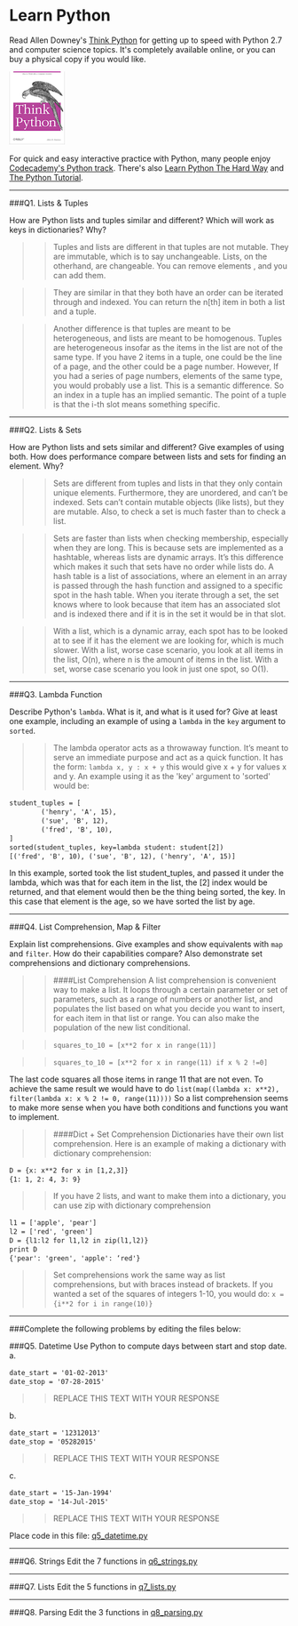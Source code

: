# Learn Python

Read Allen Downey's [Think Python](http://www.greenteapress.com/thinkpython/) for getting up to speed with Python 2.7 and computer science topics. It's completely available online, or you can buy a physical copy if you would like.

<a href="http://www.greenteapress.com/thinkpython/"><img src="img/think_python.png" style="width: 100px;" target="_blank"></a>

For quick and easy interactive practice with Python, many people enjoy [Codecademy's Python track](http://www.codecademy.com/en/tracks/python). There's also [Learn Python The Hard Way](http://learnpythonthehardway.org/book/) and [The Python Tutorial](https://docs.python.org/2/tutorial/).

---

###Q1. Lists &amp; Tuples

How are Python lists and tuples similar and different? Which will work as keys in dictionaries? Why?

>> Tuples and lists are different in that tuples are not mutable. They are immutable, which is to say unchangeable. Lists, on the otherhand, are changeable. You can remove elements , and you can add them. 

>> They are similar in that they both have an order can be iterated through and indexed. You can return the n[th] item in both a list and a tuple. 

>> Another difference is that tuples are meant to be heterogeneous, and lists are meant to be homogenous. Tuples are heterogeneous insofar as the items in the list are not of the same type. If you have 2 items in a tuple, one could be the line of a page, and the other could be a page number. However, If you had a series of page numbers, elements of the same type, you would probably use a list. This is a semantic difference. So an index in a tuple has an implied semantic. The point of a tuple is that the i-th slot means something specific.

---

###Q2. Lists &amp; Sets

How are Python lists and sets similar and different? Give examples of using both. How does performance compare between lists and sets for finding an element. Why?

 
>>Sets are different from tuples and lists in that they only contain unique elements. Furthermore, they are unordered, and can’t be indexed. Sets can’t contain mutable objects (like lists), but they are mutable. Also, to check a set is much faster than to check a list. 

>>Sets are faster than lists when checking membership, especially when they are long. This is because sets are implemented as a hashtable, whereas lists are dynamic arrays. It’s this difference which makes it such that sets have no order while lists do. 
A hash table is a list of associations, where an element in an array is passed through the hash function and assigned to a specific spot in the hash table. When you iterate through a set, the set knows where to look because that item has an associated slot and is indexed there and if it is in the set it would be in that slot.

>>With a list, which is a dynamic array, each spot has to be looked at to see if it has the element we are looking for, which is much slower. 
With a list, worse case scenario, you look at all items in the list, O(n), where n is the amount of items in the list. With a set, worse case scenario you look in just one spot, so O(1).

---

###Q3. Lambda Function

Describe Python's `lambda`. What is it, and what is it used for? Give at least one example, including an example of using a `lambda` in the `key` argument to `sorted`.

>> The lambda operator acts as a throwaway function. It’s meant to serve an immediate purpose and act as a quick function. 
It has the form:
`lambda x, y : x + y`
this would give x + y for values x and y. 
An example using it as the 'key' argument to 'sorted' would be:
```
student_tuples = [
        ('henry', 'A', 15),
        ('sue', 'B', 12),
        ('fred', 'B', 10),
]
sorted(student_tuples, key=lambda student: student[2])
[('fred', 'B', 10), ('sue', 'B', 12), ('henry', 'A', 15)]
```
In this example, sorted took the list student_tuples, and passed it under the lambda, which was that for each item in the list, the [2] index would be returned, and that element would then be the thing being sorted, the key. In this case that element is the age, so we have sorted the list by age. 


---

###Q4. List Comprehension, Map &amp; Filter

Explain list comprehensions. Give examples and show equivalents with `map` and `filter`. How do their capabilities compare? Also demonstrate set comprehensions and dictionary comprehensions.

>> ####List Comprehension
>> A list comprehension is convenient way to make a list. It loops through a certain parameter or set of parameters, such as a range of numbers or another list, and populates the list based on what you decide you want to insert, for each item in that list or range. You can also make the population of the new list conditional.

>>`squares_to_10 = [x**2 for x in range(11)]`

>>`squares_to_10 = [x**2 for x in range(11) if x % 2 !=0]`
>>
The last code squares all those items in range 11 that are not even. 
To achieve the same result we would have to do `list(map((lambda x: x**2), filter(lambda x: x % 2 != 0, range(11))))`
So a list comprehension seems to make more sense when you have both conditions and functions you want to implement. 

>>####Dict + Set Comprehension
Dictionaries have their own list comprehension. Here is an example of making a dictionary with dictionary comprehension:
```
D = {x: x**2 for x in [1,2,3]}
{1: 1, 2: 4, 3: 9}
```

>>If you have 2 lists, and want to make them into a dictionary, you can use zip with dictionary comprehension
```
l1 = ['apple', 'pear']
l2 = ['red', 'green']
D = {l1:l2 for l1,l2 in zip(l1,l2)}
print D
{'pear': 'green', 'apple': ‘red'}
```

>>Set comprehensions work the same way as list comprehensions, but with braces instead of brackets. If you wanted a set of the squares of integers 1-10, you would do:
`x = {i**2 for i in range(10)}`

---

###Complete the following problems by editing the files below:

###Q5. Datetime
Use Python to compute days between start and stop date.   
a.  

```
date_start = '01-02-2013'    
date_stop = '07-28-2015'
```

>> REPLACE THIS TEXT WITH YOUR RESPONSE

b.  
```
date_start = '12312013'  
date_stop = '05282015'  
```

>> REPLACE THIS TEXT WITH YOUR RESPONSE

c.  
```
date_start = '15-Jan-1994'      
date_stop = '14-Jul-2015'  
```

>> REPLACE THIS TEXT WITH YOUR RESPONSE  

Place code in this file: [q5_datetime.py](python/q5_datetime.py)

---

###Q6. Strings
Edit the 7 functions in [q6_strings.py](python/q6_strings.py)

---

###Q7. Lists
Edit the 5 functions in [q7_lists.py](python/q7_lists.py)

---

###Q8. Parsing
Edit the 3 functions in [q8_parsing.py](python/q8_parsing.py)




